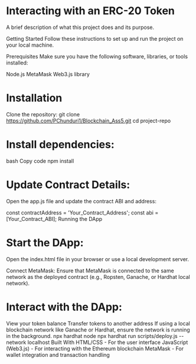 # Interacting with an ERC-20 Token
A brief description of what this project does and its purpose.

Getting Started
Follow these instructions to set up and run the project on your local machine.

Prerequisites
Make sure you have the following software, libraries, or tools installed:

Node.js
MetaMask
Web3.js library
# Installation
Clone the repository:
git clone https://github.com/PChunduri1/Blockchain_Ass5.git
cd project-repo
# Install dependencies:

bash
Copy code
npm install
# Update Contract Details:

Open the app.js file and update the contract ABI and address:

const contractAddress = 'Your_Contract_Address';
const abi = [Your_Contract_ABI];
Running the DApp
# Start the DApp:
Open the index.html file in your browser or use a local development server.

Connect MetaMask:
Ensure that MetaMask is connected to the same network as the deployed contract (e.g., Ropsten, Ganache, or Hardhat local network).

# Interact with the DApp:

View your token balance
Transfer tokens to another address
If using a local blockchain network like Ganache or Hardhat, ensure the network is running in the background.
npx hardhat node
npx hardhat run scripts/deploy.js --network localhost
Built With
HTML/CSS - For the user interface
JavaScript (Web3.js) - For interacting with the Ethereum blockchain
MetaMask - For wallet integration and transaction handling

